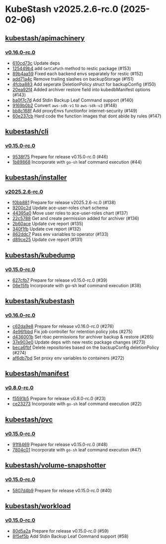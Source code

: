 # KubeStash v2025.2.6-rc.0 (2025-02-06)


## [kubestash/apimachinery](https://github.com/kubestash/apimachinery)

### [v0.16.0-rc.0](https://github.com/kubestash/apimachinery/releases/tag/v0.16.0-rc.0)

- [610cd73c](https://github.com/kubestash/apimachinery/commit/610cd73c) Update deps
- [125449b4](https://github.com/kubestash/apimachinery/commit/125449b4) add `GetCaPath` method to restic package (#153)
- [89b4aa59](https://github.com/kubestash/apimachinery/commit/89b4aa59) Fixed each backend envs separately for restic (#152)
- [add71a4c](https://github.com/kubestash/apimachinery/commit/add71a4c) Remove trailing slashes on backupStorage (#151)
- [4fcba883](https://github.com/kubestash/apimachinery/commit/4fcba883) Add seperate DeletionPolicy struct for backupConfig (#150)
- [20ea92f4](https://github.com/kubestash/apimachinery/commit/20ea92f4) Added archiver restore field into kubedbManifest options  (#143)
- [ba0f7c7d](https://github.com/kubestash/apimachinery/commit/ba0f7c7d) Add Stdin Backup Leaf Command support (#140)
- [9169b0b2](https://github.com/kubestash/apimachinery/commit/9169b0b2) Convert `aws-sdk-v1` to `aws-sdk-v2` (#148)
- [bb8c168f](https://github.com/kubestash/apimachinery/commit/bb8c168f) Add proxyEnvs functionfor internet-security (#149)
- [60e237cb](https://github.com/kubestash/apimachinery/commit/60e237cb) Hard code the function images that dont abide by rules  (#147)



## [kubestash/cli](https://github.com/kubestash/cli)

### [v0.15.0-rc.0](https://github.com/kubestash/cli/releases/tag/v0.15.0-rc.0)

- [9538f75](https://github.com/kubestash/cli/commit/9538f75) Prepare for release v0.15.0-rc.0 (#46)
- [1b89868](https://github.com/kubestash/cli/commit/1b89868) Incorporate with `go-sh` leaf command execution (#44)



## [kubestash/installer](https://github.com/kubestash/installer)

### [v2025.2.6-rc.0](https://github.com/kubestash/installer/releases/tag/v2025.2.6-rc.0)

- [f0bb881](https://github.com/kubestash/installer/commit/f0bb881) Prepare for release v2025.2.6-rc.0 (#138)
- [9200c2d](https://github.com/kubestash/installer/commit/9200c2d) Update ace-user-roles chart schema
- [44395a0](https://github.com/kubestash/installer/commit/44395a0) Move user roles to ace-user-roles chart (#137)
- [22c5788](https://github.com/kubestash/installer/commit/22c5788) Get and create permission added for archiver (#136)
- [2b60ace](https://github.com/kubestash/installer/commit/2b60ace) Update cve report (#135)
- [340f1fb](https://github.com/kubestash/installer/commit/340f1fb) Update cve report (#132)
- [862ddc7](https://github.com/kubestash/installer/commit/862ddc7) Pass env variables to operator (#133)
- [d89ce25](https://github.com/kubestash/installer/commit/d89ce25) Update cve report (#131)



## [kubestash/kubedump](https://github.com/kubestash/kubedump)

### [v0.15.0-rc.0](https://github.com/kubestash/kubedump/releases/tag/v0.15.0-rc.0)

- [627cfb7](https://github.com/kubestash/kubedump/commit/627cfb7) Prepare for release v0.15.0-rc.0 (#39)
- [06e15fb](https://github.com/kubestash/kubedump/commit/06e15fb) Incorporate with go-sh leaf command execution (#38)



## [kubestash/kubestash](https://github.com/kubestash/kubestash)

### [v0.16.0-rc.0](https://github.com/kubestash/kubestash/releases/tag/v0.16.0-rc.0)

- [c62da9e8](https://github.com/kubestash/kubestash/commit/c62da9e8) Prepare for release v0.16.0-rc.0 (#276)
- [4e96fbbd](https://github.com/kubestash/kubestash/commit/4e96fbbd) Fix job controller for retention policy jobs (#275)
- [d436001b](https://github.com/kubestash/kubestash/commit/d436001b) Set rbac permissions for archiver backup & restore  (#265)
- [37e903e0](https://github.com/kubestash/kubestash/commit/37e903e0) Update deps with new restic package changes (#273)
- [beca6fbf](https://github.com/kubestash/kubestash/commit/beca6fbf) Delete repositories based on the backupConfig deletionPolicy (#274)
- [af6db7bd](https://github.com/kubestash/kubestash/commit/af6db7bd) Set proxy env variables to containers (#272)



## [kubestash/manifest](https://github.com/kubestash/manifest)

### [v0.8.0-rc.0](https://github.com/kubestash/manifest/releases/tag/v0.8.0-rc.0)

- [f5591b5](https://github.com/kubestash/manifest/commit/f5591b5) Prepare for release v0.8.0-rc.0 (#23)
- [ce23273](https://github.com/kubestash/manifest/commit/ce23273) Incorporate with `go-sh` leaf command execution (#22)



## [kubestash/pvc](https://github.com/kubestash/pvc)

### [v0.15.0-rc.0](https://github.com/kubestash/pvc/releases/tag/v0.15.0-rc.0)

- [91f8469](https://github.com/kubestash/pvc/commit/91f8469) Prepare for release v0.15.0-rc.0 (#48)
- [7804c01](https://github.com/kubestash/pvc/commit/7804c01) Incorporate with `go-sh` leaf command execution (#47)



## [kubestash/volume-snapshotter](https://github.com/kubestash/volume-snapshotter)

### [v0.15.0-rc.0](https://github.com/kubestash/volume-snapshotter/releases/tag/v0.15.0-rc.0)

- [5807d4b9](https://github.com/kubestash/volume-snapshotter/commit/5807d4b9) Prepare for release v0.15.0-rc.0 (#40)



## [kubestash/workload](https://github.com/kubestash/workload)

### [v0.15.0-rc.0](https://github.com/kubestash/workload/releases/tag/v0.15.0-rc.0)

- [80d5a2a](https://github.com/kubestash/workload/commit/80d5a2a) Prepare for release v0.15.0-rc.0 (#59)
- [8f5ef5b](https://github.com/kubestash/workload/commit/8f5ef5b) Add Stdin Backup Leaf Command support (#58)



